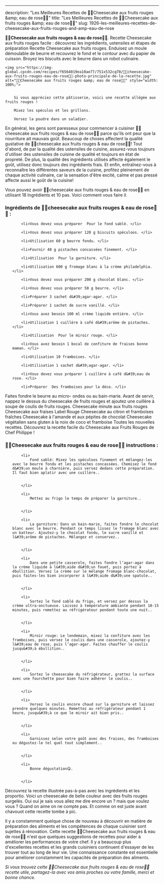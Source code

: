 ---
description: "Les Meilleures Recettes de 🍰🍓Cheesecake aux fruits rouges &amp;amp; eau de rose🍓🍰"
title: "Les Meilleures Recettes de 🍰🍓Cheesecake aux fruits rouges &amp;amp; eau de rose🍓🍰"
slug: 1926-les-meilleures-recettes-de-cheesecake-aux-fruits-rouges-and-amp-eau-de-rose

<p>
	<strong>🍰🍓Cheesecake aux fruits rouges &amp; eau de rose🍓🍰</strong>. 
	Recette Cheesecake aux fruits rouges facile : découvrez les ingrédients, ustensiles et étapes de préparation Recette Cheesecake aux fruits rouges. Enduisez un moule démoulable de beurre et recouvrez le fond et le contour avec du papier de cuisson. Broyez les biscuits avec le beurre dans un robot culinaire.
</p>
<p>
	
	<img src="https://img-global.cpcdn.com/recipes/f6564019ea10ae77/751x532cq70/🍰🍓cheesecake-aux-fruits-rouges-eau-de-rose🍓🍰-photo-principale-de-la-recette.jpg" alt="🍰🍓Cheesecake aux fruits rouges &amp; eau de rose🍓🍰" style="width: 100%;">
	
	
		Si vous appréciez cette pâtisserie, voici une recette allégée aux fruits rouges !
	
		Mixez les spéculos et les grillons.
	
		Versez la poudre dans un saladier.
	
</p>

En général, les gens sont paresseux pour commencer à cuisiner 🍰🍓cheesecake aux fruits rouges &amp; eau de rose🍓🍰 parce qu'ils ont peur que la nourriture ait mauvais goût. Beaucoup de choses affectent la qualité gustative de 🍰🍓cheesecake aux fruits rouges &amp; eau de rose🍓🍰! Tout d'abord, de par la qualité des ustensiles de cuisine, assurez-vous toujours d'utiliser des ustensiles de cuisine de qualité et toujours en état de propreté. De plus, la qualité des ingrédients utilisés affecte également le goût, utilisez donc toujours des ingrédients frais. Et enfin, entraînez-vous à reconnaître les différentes saveurs de la cuisine, profitez pleinement de chaque activité culinaire, car la sensation d'être excité, calme et pas pressé affecte aussi le goût de la cuisine!

<!--inarticleads1-->

Vous pouvez avoir 🍰🍓cheesecake aux fruits rouges &amp; eau de rose🍓🍰 en utilisant 18 Ingrédients et 10 pas. Voici comment vous faire il.

<h3>Ingrédients de 🍰🍓cheesecake aux fruits rouges &amp; eau de rose🍓🍰 :</h3>

<ol>
	
		<li>Vous devez vous préparer  Pour le fond sablé. </li>
	
		<li>Vous devez vous préparer 120 g biscuits spéculoos. </li>
	
		<li>Utilisation 60 g beurre fondu. </li>
	
		<li>Fournir 40 g pistaches concassées finement. </li>
	
		<li>Utilisation  Pour la garniture. </li>
	
		<li>Utilisation 600 g fromage blanc à la crème philadelphia. </li>
	
		<li>Vous devez vous préparer 200 g chocolat blanc. </li>
	
		<li>Vous devez vous préparer 50 g beurre. </li>
	
		<li>Préparer 3 sachet d&#39;agar-agar. </li>
	
		<li>Préparer 1 sachet de sucre vanillé. </li>
	
		<li>Vous avez besoin 100 ml crème liquide entière. </li>
	
		<li>Utilisation 1 cuillère à café d&#39;arôme de pistaches. </li>
	
		<li>Utilisation  Pour le miroir rouge. </li>
	
		<li>Vous avez besoin 1 bocal de confiture de fraises bonne maman. </li>
	
		<li>Utilisation 10 framboises. </li>
	
		<li>Utilisation 1 sachet d&#39;agar-agar. </li>
	
		<li>Vous devez vous préparer 1 cuillère à café d&#39;eau de rose. </li>
	
		<li>Préparer  Des framboises pour la déco. </li>
	
</ol>

Faites fondre le beurre au micro- ondes ou au bain-marie. Avant de servir, nappez le dessus du cheesecake de fruits rouges et ajoutez une cuillère à soupe de coulis de fruits rouges. Cheesecake minute aux fruits rouges Cheesecake aux fraises Label Rouge Cheesecake au citron et framboises fraîches Cheesecake à l&#39;amande et aux pépites de chocolat Cheesecake végétalien sans gluten à la noix de coco et framboise Toutes les nouvelles recettes. Découvrez la recette facile du Cheesecake aux Fruits Rouges de Chef Philippe ! 

<!--inarticleads2-->

<h3>🍰🍓Cheesecake aux fruits rouges &amp; eau de rose🍓🍰 instructions :</h3>

<ol>
	
		<li>
			Fond sablé: Mixez les spéculoos finement et mélangez-les avec le beurre fondu et les pistaches concassées. Chemisez le fond d&#39;un moule à charnière, puis versez dedans cette préparation. Il faut bien aplatir avec une cuillère..
			
			
		</li>
	
		<li>
			Mettez au frigo le temps de préparer la garniture..
			
			
		</li>
	
		<li>
			La garniture: Dans un bain-marie, faites fondre le chocolat blanc avec le beurre. Pendant ce temps lissez le fromage blanc avec un batteur. Ajoutez-y le chocolat fondu, le sucre vanillé et l&#39;arôme de pistaches. Mélangez et conservez..
			
			
		</li>
	
		<li>
			Dans une petite casserole, faites fondre l’agar-agar dans la crème liquide à l&#39;aide d&#39;un fouet, puis portez à ébullition. Versez la crème sur le mélange fromage blanc-chocolat, puis faites-les bien incorporer à l&#39;aide d&#39;une spatule..
			
			
		</li>
	
		<li>
			Sortez le fond sablé du frigo, et versez par dessus la crème ultra-onctueuse. Laissez à température ambiante pendant 10-15 minutes, puis remettez au réfrigérateur pendant toute une nuit..
			
			
		</li>
	
		<li>
			Miroir rouge: Le lendemain, mixez la confiture avec les framboises, puis versez le coulis dans une casserole, ajoutez-y l&#39;eau de rose, puis l’agar-agar. Faites chauffer le coulis jusqu&#39;à ébullition..
			
			
		</li>
	
		<li>
			Sortez le cheesecake du réfrigérateur, grattez la surface avec une fourchette pour bien faire adhérer le coulis..
			
			
		</li>
	
		<li>
			Versez le coulis encore chaud sur la garniture et laissez prendre quelques minutes. Remettez au réfrigérateur pendant 1 heure, jusqu&#39;à ce que le miroir ait bien pris..
			
			
		</li>
	
		<li>
			Garnissez selon votre goût avec des fraises, des framboises ou dégustez-le tel quel tout simplement..
			
			
		</li>
	
		<li>
			Bonne dégustation😋.
			
			
		</li>
	
</ol>

Découvrez la recette illustrée pas-à-pas avec les ingrédients et les proportio. Voici un cheesecake de belle couleur avec des fruits rouges surgelés. Oui oui je sais vous allez me dire encore un ? mais que voulez vous ? Quand on aime on ne compte pas. Et comme on est juste avant chavouot cette recette tombe à pic. 

<!--inarticleads1-->

<p>
Il y a constamment quelque chose de nouveau à découvrir en matière de préparation des aliments et les compétences de chaque cuisinier sont sujettes à rénovation. Cette recette 🍰🍓Cheesecake aux fruits rouges &amp; eau de rose🍓🍰 n'est que quelques suggestions de recettes pour aider à améliorer les performances de votre chef. Il y a beaucoup plus d'excellentes recettes et les grands cuisiniers continuent d'essayer de les trouver tout au long de leur vie. Une connaissance constante est essentielle pour améliorer constamment les capacités de préparation des aliments.
</p>

<p>
<i>Si vous trouvez cette 🍰🍓Cheesecake aux fruits rouges &amp; eau de rose🍓🍰 recette utile, partagez-la avec vos amis proches ou votre famille, merci et bonne chance.</i>
</p>
